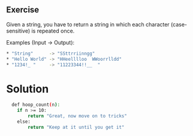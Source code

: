 ## Exercise

Given a string, you have to return a string in which each character (case-sensitive) is repeated once.

Examples (Input -> Output):

```bash
* "String"      -> "SSttrriinngg"
* "Hello World" -> "HHeelllloo  WWoorrlldd"
* "1234!_ "     -> "11223344!!__  "
````

# Solution
```bash
  def hoop_count(n):
    if n >= 10:
        return "Great, now move on to tricks"
    else:
        return "Keep at it until you get it"
```



